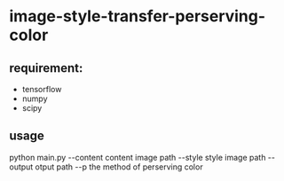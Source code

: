 # image-style-transfer-perserving-color

## requirement:
  * tensorflow
  * numpy
  * scipy

## usage

python main.py --content content image path --style style image path --output otput path --p the method of perserving color
